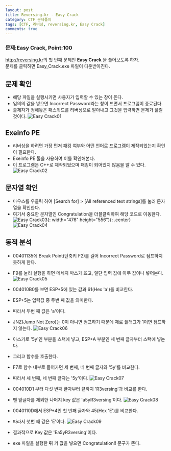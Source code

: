 ```yaml
---
layout: post
title: Reversing.kr - Easy Crack
category: CTF 문제풀이
tags: [CTF, 리버싱, reversing.kr, Easy Crack]
comments: true
---
```

### 문제:Easy Crack, Point:100
<http://reversing.kr>의 첫 번째 문제인 **Easy Crack** 을 풀어보도록 하자.  
문제를 클릭하면 Easy_Crack.exe 파일이 다운받아진다.

## 문제 확인
- 해당 파일을 실행시키면 사용자가 입력할 수 있는 창이 뜬다.
- 임의의 값을 넣으면 Incorrect Password라는 창이 뜨면서 프로그램이 종료된다.
- 출제자가 정해놓은 패스워드를 리버싱으로 알아내고 그것을 입력하면 문제가 풀릴 것이다.
![Easy Crack01](https://user-images.githubusercontent.com/41509536/88357045-d92a9a80-cda4-11ea-9b97-5f1e41c03995.jpg)

## Exeinfo PE
- 리버싱을 하려면 가장 먼저 패킹 여부와 어떤 언어로 프로그램이 제작되었는지 확인이 필요한다.
- Exeinfo PE 툴을 사용하여 이를 확인해본다.
- 이 프로그램은 C++로 제작되었으며 패킹이 되어있지 않음을 알 수 있다.
![Easy Crack02](https://user-images.githubusercontent.com/41509536/88357120-2444ad80-cda5-11ea-878c-4e49e9d3d506.jpg)

## 문자열 확인
- 마우스를 우클릭 하여 [Search for] > [All referenced text strings]를 눌러 문자열을 확인한다.
- 여기서 중요한 문자열인 Congratulation을 더블클릭하여 해당 코드로 이동한다.
![Easy Crack03](https://user-images.githubusercontent.com/41509536/88357155-40484f00-cda5-11ea-9a35-6647b25e2a5b.png){: width="476" height="556"){: .center}
![Easy Crack04](https://user-images.githubusercontent.com/41509536/88357171-548c4c00-cda5-11ea-82f2-4208b5ef2eda.jpg)

## 동적 분석
- 00401135에 Break Point(단축키 F2)를 걸어 Incorrect Password로 점프하지 못하게 한다.
- F9를 눌러 실행을 하면 메세지 박스가 뜨고, 일단 입력 값에 아무 값이나 넣어본다.
![Easy Crack05](https://user-images.githubusercontent.com/41509536/88357174-56560f80-cda5-11ea-829a-ac087572bbde.jpg)

- 004010B0를 보면 ESP+5에 있는 값과 61(Hex 'a')를 비교한다.
- ESP+5는 입력값 중 두번 째 값을 의미한다.
- 따라서 두번 째 값은 'a'이다.
- JNZ(Jump Not Zero)는 0이 아니면 점프하기 때문에 제로 플래그가 1이면 점프하지 않는다.
![Easy Crack06](https://user-images.githubusercontent.com/41509536/88357175-56eea600-cda5-11ea-942b-cd6f35f3d3ca.jpg)

- 아스키로 '5y'인 부분을 스택에 넣고, ESP+A 부분인 세 번째 글자부터 스택에 넣는다.
- 그리고 함수를 호출한다.
- F7로 함수 내부로 들어가면 세 번째, 네 번째 글자와 '5y'를 비교한다.
- 따라서 세 번째, 네 번째 글자는 '5y'이다.
![Easy Crack07](https://user-images.githubusercontent.com/41509536/88357178-56eea600-cda5-11ea-8b50-eb18af9bd97c.jpg)

- 004010D1 부터 다섯 번째 글자부터 끝까지 'R3versing'과 비교를 한다.
- 맨 앞글자를 제외한 나머지 key 값은 'a5yR3versing'이다.
​![Easy Crack08](https://user-images.githubusercontent.com/41509536/88357179-57873c80-cda5-11ea-9de4-bcbc6f75eed3.png)

- 0040110D에서 ESP+4인 첫 번째 글자와 45(Hex 'E')를 비교한다.
- 따라서 첫번 째 값은 'E'이다.
![Easy Crack09](https://user-images.githubusercontent.com/41509536/88357180-57873c80-cda5-11ea-85c0-3d32b437d626.jpg)

- 결과적으로 Key 값은 'Ea5yR3versing'이다.
- exe 파일을 실행한 뒤 키 값을 넣으면 Congratulation!! 문구가 뜬다.

